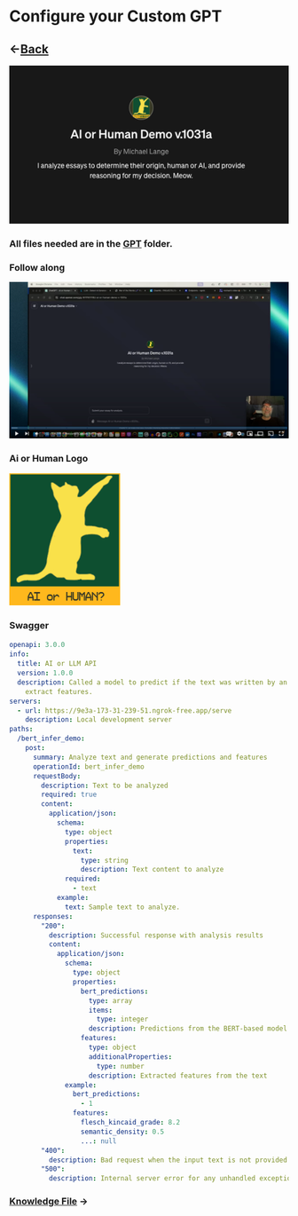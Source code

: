 # Configure your Custom GPT

## &#8592;[Back](../README.md)

<img src="../presentation/cover_image_splash.png" alt="Meow"/>

### All files needed are in the [GPT](../GPT) folder. 

### Follow along

[![Follow along in the video. ](../presentation/cover_image.png)](https://youtu.be/T-D1KVIuvjA)

### Ai or Human Logo
<img src="../presentation/ai_human_logo.png" width='200px' alt="Meow"/>

### Swagger
```yaml
openapi: 3.0.0
info:
  title: AI or LLM API
  version: 1.0.0
  description: Called a model to predict if the text was written by an LLM or a Human. Return analyses as well. 
    extract features.
servers:
  - url: https://9e3a-173-31-239-51.ngrok-free.app/serve
    description: Local development server
paths:
  /bert_infer_demo: 
    post:
      summary: Analyze text and generate predictions and features
      operationId: bert_infer_demo
      requestBody:
        description: Text to be analyzed
        required: true
        content:
          application/json:
            schema:
              type: object
              properties:
                text:
                  type: string
                  description: Text content to analyze
              required:
                - text
            example:
              text: Sample text to analyze.
      responses:
        "200":
          description: Successful response with analysis results
          content:
            application/json:
              schema:
                type: object
                properties:
                  bert_predictions:
                    type: array
                    items:
                      type: integer
                    description: Predictions from the BERT-based model
                  features:
                    type: object
                    additionalProperties:
                      type: number
                    description: Extracted features from the text
              example:
                bert_predictions:
                  - 1
                features:
                  flesch_kincaid_grade: 8.2
                  semantic_density: 0.5
                  ...: null
        "400":
          description: Bad request when the input text is not provided
        "500":
          description: Internal server error for any unhandled exceptions
```

### [Knowledge File](../GPT/knowledge.md) &#8594;